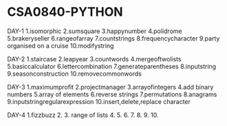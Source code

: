 # CSA0840-PYTHON
DAY-1
1.isomorphic
2.sumsquare
3.happynumber
4.polidrome
5.brakeryseller
6.rangeofarray
7.countstrings
8.frequencycharacter
9.party organised on a cruise
10.modifystring


DAY-2
1.staircase
2.leapyear
3.countwords
4.mergeoftwolists
5.basiccalculator 
6.lettercombination
7.generateparentheses
8.inputstring
9.seasonconstruction
10.removecommonwords


DAY-3
1.maximumprofit
2.projectmanager
3.arrayofintegers
4.add binary numbers
5.array of elements
6.reverse strings
7.permutations
8.anagrams
9.inputstringregularexpression
10.insert,delete,replace character


DAY-4
1.fizzbuzz
2.
3. range of lists
4.
5.
6.
7.
8.
9.
10.
